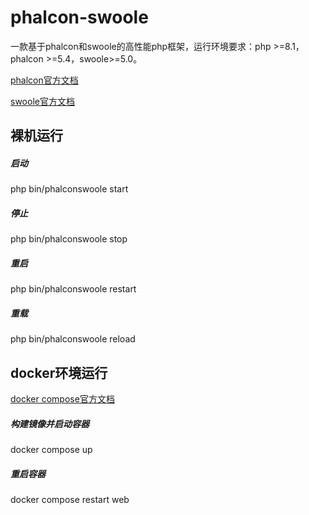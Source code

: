 # phalcon-swoole
一款基于phalcon和swoole的高性能php框架，运行环境要求：php >=8.1，phalcon >=5.4，swoole>=5.0。

[phalcon官方文档](https://docs.phalcon.io/5.4/installation/)

[swoole官方文档](https://wiki.swoole.com/)

## 裸机运行
##### 启动
php bin/phalconswoole start
##### 停止
php bin/phalconswoole stop
##### 重启
php bin/phalconswoole restart
##### 重载
php bin/phalconswoole reload

## docker环境运行
[docker compose官方文档](https://docs.docker.com/compose/)
##### 构建镜像并启动容器
docker compose up
##### 重启容器
docker compose restart web


